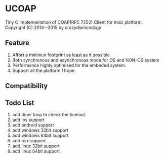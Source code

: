 # UCOAP
Tiny C implementation of COAP(RFC 7252) Client for misc platform.
Copyright (C) 2014--2015 by crazydiamondzgy

## Feature

1. Affort a minimun footprint as least as it possible
2. Both synchronous and asynchronous mode for OS and NON-OS system
3. Performance highly optimized for the embeded system.
4. Support all the platform I hope.

## Compatibility

## Todo List
1. add timer loop to check the timeout
2. add ios support
3. add android support
4. add windows 32bit support
5. add windows 64bit support
6. add osx support
7. add linux 32bit support
8. add linux 64bit support
